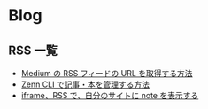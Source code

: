 # Blog

## RSS 一覧

- [Medium の RSS フィードの URL を取得する方法](https://medium.com/@fphantom/medium-rss-url-ae06d1cdfe18)
- [Zenn CLI で記事・本を管理する方法](https://zenn.dev/zenn/articles/zenn-cli-guide)
- [iframe、RSS で、自分のサイトに note を表示する](https://www.help-note.com/hc/ja/articles/4402395202841-iframe-RSS%E3%81%A7-%E8%87%AA%E5%88%86%E3%81%AE%E3%82%B5%E3%82%A4%E3%83%88%E3%81%ABnote%E3%82%92%E8%A1%A8%E7%A4%BA%E3%81%99%E3%82%8B)
